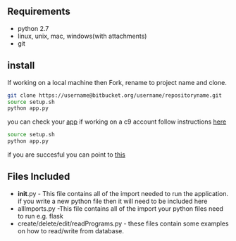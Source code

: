 ## Requirements ##
* python 2.7
* linux, unix, mac, windows(with attachments)
* git 

## install ##
If working on a local machine then Fork, rename to project name and clone.

``` bash
git clone https://username@bitbucket.org/username/repositoryname.git
source setup.sh
python app.py
```
you can check your [app](127.0.0.1:8080)
if working on a c9 account follow instructions [here](https://docs.google.com/document/d/17GK7uKqdma5DMnHZXlMJwnAn63HdU9446fV1lAcxxus/edit)
``` bash
source setup.sh
python app.py
``` 
if you are succesful you can point to [this](0.0.0.0:8080)

## Files Included ##
* __init__.py - This file contains all of the import needed to run the application. 
if you write a new python file then it will need to be included here
* allImports.py -This file contains all of the import your python files need to run e.g. flask
* create/delete/edit/readPrograms.py - these files contain some examples on how to read/write from database.
